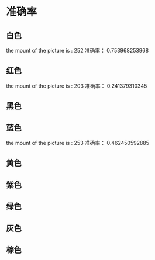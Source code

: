 # 准确率

## 白色

the mount of the picture is : 252
准确率： 0.753968253968


## 红色

the mount of the picture is : 203
准确率： 0.241379310345

## 黑色


## 蓝色
the mount of the picture is : 253
准确率： 0.462450592885

## 黄色


## 紫色



## 绿色


## 灰色


## 棕色

